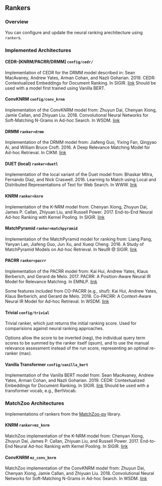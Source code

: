 ## Rankers


### Overview

You can configure and update the neural ranking arechitecture using `ranker`s.


### Implemented Architectures

#### CEDR-[KNRM/PACRR/DRMM] `config/cedr/`

Implementation of CEDR for the DRMM model described in:
Sean MacAvaney, Andrew Yates, Arman Cohan, and Nazli Goharian. 2019. CEDR: Contextualized
Embeddings for Document Ranking. In SIGIR. [link](https://arxiv.org/abs/1904.07094)
Should be used with a model first trained using Vanilla BERT.

#### ConvKNRM `config/conv_krnm`

Implementation of the ConvKNRM model from:
Zhuyun Dai, Chenyan Xiong, Jamie Callan, and Zhiyuan Liu. 2018. Convolutional Neural
Networks for Soft-Matching N-Grams in Ad-hoc Search. In WSDM. [link](http://www.cs.cmu.edu/~./callan/Papers/wsdm18-zhuyun-dai.pdf)

#### DRMM `ranker=drmm`

Implementation of the DRMM model from:
Jiafeng Guo, Yixing Fan, Qingyao Ai, and William Bruce Croft. 2016. A Deep Relevance
Matching Model for Ad-hoc Retrieval. In CIKM. [link](https://arxiv.org/abs/1711.08611)

#### DUET (local) `ranker=duetl`

Implementation of the local variant of the Duet model from:
Bhaskar Mitra, Fernando Diaz, and Nick Craswell. 2016. Learning to Match using Local and
Distributed Representations of Text for Web Search. In WWW. [link](https://arxiv.org/abs/1610.08136)

#### KNRM `ranker=knrm`

Implementation of the K-NRM model from:
Chenyan Xiong, Zhuyun Dai, James P. Callan, Zhiyuan Liu, and Russell Power. 2017. End-to-End
Neural Ad-hoc Ranking with Kernel Pooling. In SIGIR. [link](https://arxiv.org/abs/1706.06613)

#### MatchPyramid `ranker=matchpyramid`

Implementation of the MatchPyramid model for ranking from:
Liang Pang, Yanyan Lan, Jiafeng Guo, Jun Xu, and Xueqi Cheng. 2016. A Study of MatchPyramid
Models on Ad-hoc Retrieval. In NeuIR @ SIGIR. [link](https://arxiv.org/abs/1606.04648)

#### PACRR `ranker=pacrr`

Implementation of the PACRR model from:
Kai Hui, Andrew Yates, Klaus Berberich, and Gerard de Melo. 2017. PACRR: A Position-Aware
Neural IR Model for Relevance Matching. In EMNLP. [link](https://arxiv.org/abs/1704.03940)

Some features included from CO-PACRR (e.g., shuf):
Kai Hui, Andrew Yates, Klaus Berberich, and Gerard de Melo. 2018. Co-PACRR: A Context-Aware
Neural IR Model for Ad-hoc Retrieval. In WSDM. [link](https://arxiv.org/abs/1706.10192)

#### Trivial `config/trivial`

Trivial ranker, which just returns the initial ranking score. Used for comparisions against
neural ranking approaches.

Options allow the score to be inverted (neg), the individual query term scores to be summed by
the ranker itself (qsum), and to use the manual relevance assessment instead of the run score,
representing an optimal re-ranker (max).

#### Vanilla Transformer `config/vanilla_bert`

Implementation of the Vanilla BERT model from:
Sean MacAvaney, Andrew Yates, Arman Cohan, and Nazli Goharian. 2019. CEDR: Contextualized
Embeddings for Document Ranking. In SIGIR. [link](https://arxiv.org/abs/1904.07094)
Should be used with a transformer vocab, e.g., BertVocab.


### MatchZoo Architectures

Implementations of rankers from the [MatchZoo-py](https://github.com/NTMC-Community/MatchZoo-py) library.

#### KNRM `ranker=mz_knrm`

MatchZoo implementation of the K-NRM model from:
Chenyan Xiong, Zhuyun Dai, James P. Callan, Zhiyuan Liu, and Russell Power. 2017. End-to-End
Neural Ad-hoc Ranking with Kernel Pooling. In SIGIR. [link](https://arxiv.org/abs/1706.06613)

#### ConvKNRM `mz_conv_knrm`

MatchZoo implementation of the ConvKNRM model from:
Zhuyun Dai, Chenyan Xiong, Jamie Callan, and Zhiyuan Liu. 2018. Convolutional Neural
Networks for Soft-Matching N-Grams in Ad-hoc Search. In WSDM. [link](http://www.cs.cmu.edu/~./callan/Papers/wsdm18-zhuyun-dai.pdf)
